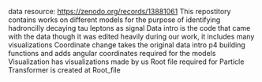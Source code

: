 data resource: https://zenodo.org/records/13881061
This repostitory contains works on different models for the purpose of identifying hadroncilly decaying tau leptons as signal
Data intro is the code that came with the data though it was edited heavily during our  work, it includes many visualizations
Coordinate change takes the original data intro p4 building functions and adds angular coordinates required for the models
Visualization has visualizations made by us
Root file required for Particle Transformer is created at Root_file
